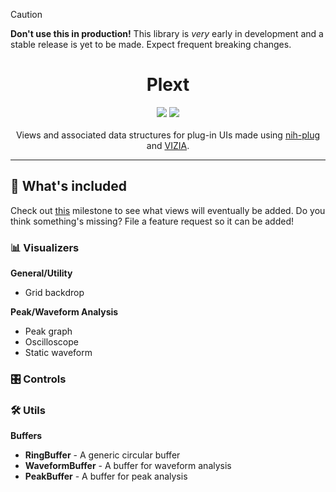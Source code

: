 > [!CAUTION]
> **Don't use this in production!** This library is *very* early in development
> and a stable release is yet to be made. Expect frequent breaking changes.

<div align="center">
  <h1>Plext</h1>
</div>
<div align="center">
  <a href="https://github.com/223230/plext/actions/workflows/test.yml"><img src="https://github.com/223230/plext/actions/workflows/test.yml/badge.svg"></a>
  <a href="https://github.com/223230/plext/actions/workflows/docs.yml"><img src="https://github.com/223230/plext/actions/workflows/docs.yaml/badge.svg"></a>
</div>
<br/>
<div align="center">
  Views and associated data structures for plug-in UIs made using <a href="https://github.com/robbert-vdh/nih-plug">nih-plug</a> and <a href="https://github.com/vizia/vizia">VIZIA</a>.
</div>

<hr/>

## 🧰 What's included

Check out [this](https://github.com/223230/plext/milestone/1) milestone to see
what views will eventually be added. Do you think something's missing? File a
feature request so it can be added!

### 📊 Visualizers

**General/Utility**
  - Grid backdrop

**Peak/Waveform Analysis**
  - Peak graph
  - Oscilloscope
  - Static waveform

### 🎛️ Controls

### 🛠️ Utils

**Buffers**
  - **RingBuffer** - A generic circular buffer
  - **WaveformBuffer** - A buffer for waveform analysis
  - **PeakBuffer** - A buffer for peak analysis
